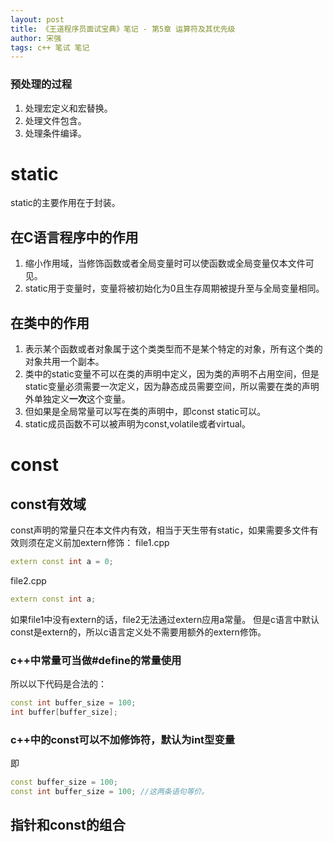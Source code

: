 ```yaml
---
layout: post
title: 《王道程序员面试宝典》笔记 - 第5章 运算符及其优先级
author: 宋强
tags: c++ 笔试 笔记
---
```


### 预处理的过程
1. 处理宏定义和宏替换。
2. 处理文件包含。
3. 处理条件编译。

# static
static的主要作用在于封装。

## 在C语言程序中的作用
1. 缩小作用域，当修饰函数或者全局变量时可以使函数或全局变量仅本文件可见。
2. static用于变量时，变量将被初始化为0且生存周期被提升至与全局变量相同。

## 在类中的作用
1. 表示某个函数或者对象属于这个类类型而不是某个特定的对象，所有这个类的对象共用一个副本。
2. 类中的static变量不可以在类的声明中定义，因为类的声明不占用空间，但是static变量必须需要一次定义，因为静态成员需要空间，所以需要在类的声明外单独定义**一次**这个变量。
3. 但如果是全局常量可以写在类的声明中，即const static可以。
4. static成员函数不可以被声明为const,volatile或者virtual。

# const

## const有效域
const声明的常量只在本文件内有效，相当于天生带有static，如果需要多文件有效则须在定义前加extern修饰：
file1.cpp
```c++
extern const int a = 0;
```
file2.cpp
```c++
extern const int a;
```
如果file1中没有extern的话，file2无法通过extern应用a常量。
但是c语言中默认const是extern的，所以c语言定义处不需要用额外的extern修饰。

### c++中常量可当做#define的常量使用
所以以下代码是合法的：
```c++
const int buffer_size = 100;
int buffer[buffer_size];
```

### c++中的const可以不加修饰符，默认为int型变量
即
```c++
const buffer_size = 100;
const int buffer_size = 100; //这两条语句等价。
```

## 指针和const的组合